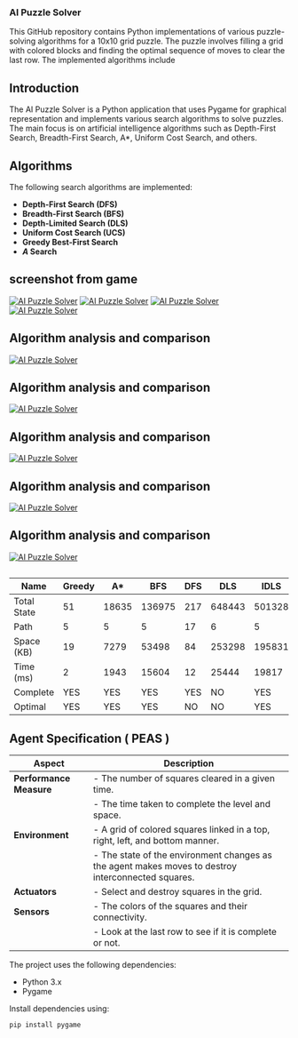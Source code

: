 ### AI Puzzle Solver

This GitHub repository contains Python implementations of various puzzle-solving algorithms for a 10x10 grid puzzle. The puzzle involves filling a grid with colored blocks and finding the optimal sequence of moves to clear the last row. The implemented algorithms include
## Introduction

The AI Puzzle Solver is a Python application that uses Pygame for graphical representation and implements various search algorithms to solve puzzles. The main focus is on artificial intelligence algorithms such as Depth-First Search, Breadth-First Search, A*, Uniform Cost Search, and others.

## Algorithms

The following search algorithms are implemented:

- **Depth-First Search (DFS)**
- **Breadth-First Search (BFS)**
- **Depth-Limited Search (DLS)**
- **Uniform Cost Search (UCS)**
- **Greedy Best-First Search**
- ***A* Search**

## screenshot from game

[![AI Puzzle Solver](https://github.com/Mohamed-badawy-sayed/BreakingBlocks/blob/fbaf9eec6c8483f05f178d9e3b04d627e00e2b27/Image/repo/image%20num%20(2).png)]()
[![AI Puzzle Solver](https://github.com/Mohamed-badawy-sayed/BreakingBlocks/blob/fbaf9eec6c8483f05f178d9e3b04d627e00e2b27/Image/repo/image%20num%20(4).png)]()
[![AI Puzzle Solver](https://github.com/Mohamed-badawy-sayed/BreakingBlocks/blob/fbaf9eec6c8483f05f178d9e3b04d627e00e2b27/Image/repo/image%20num%20(3).png)]()
[![AI Puzzle Solver](https://github.com/Mohamed-badawy-sayed/BreakingBlocks/blob/fbaf9eec6c8483f05f178d9e3b04d627e00e2b27/Image/repo/image%20num%20(1).png)]()




  
## Algorithm analysis and comparison
[![AI Puzzle Solver](https://github.com/Mohamed-badawy-sayed/BreakingBlocks/blob/2121745e78d4a0974f6b221df179458fdfd0afbe/Image/repo/Picture7.png)]()

## Algorithm analysis and comparison
[![AI Puzzle Solver](https://github.com/Mohamed-badawy-sayed/BreakingBlocks/blob/9e84c77e837cda3b7a935978626602ce2e8ff738/Image/repo/Picture3.png)]()



## Algorithm analysis and comparison
[![AI Puzzle Solver](https://github.com/Mohamed-badawy-sayed/BreakingBlocks/blob/9e84c77e837cda3b7a935978626602ce2e8ff738/Image/repo/Picture4.png)]()


## Algorithm analysis and comparison
[![AI Puzzle Solver](https://github.com/Mohamed-badawy-sayed/BreakingBlocks/blob/9e84c77e837cda3b7a935978626602ce2e8ff738/Image/repo/Picture5.png)]()


## Algorithm analysis and comparison
[![AI Puzzle Solver](https://github.com/Mohamed-badawy-sayed/BreakingBlocks/blob/2121745e78d4a0974f6b221df179458fdfd0afbe/Image/repo/Picture8.png)]()



## 

| Name       | Greedy | A*    | BFS    | DFS    | DLS    | IDLS   | UCS    |
|------------|--------|-------|--------|--------|--------|--------|-------|
| Total State| 51     | 18635 | 136975 | 217    | 648443 | 501328 | 107538|
| Path       | 5      | 5     | 5      | 17     | 6      | 5      | 5     |
| Space (KB) | 19     | 7279  | 53498  | 84     | 253298 | 195831 | 42030 |
| Time (ms)  | 2      | 1943  | 15604  | 12     | 25444  | 19817  | 12855 |
| Complete   | YES    | YES   | YES    | YES    | NO     | YES    | YES   |
| Optimal    | YES    | YES   | YES    | NO     | NO     | YES    | YES   |


## Agent Specification ( PEAS )


| Aspect              | Description                                                                               |
|---------------------|-------------------------------------------------------------------------------------------|
| **Performance Measure** | - The number of squares cleared in a given time.                                           |
|                      | - The time taken to complete the level and space.                                          |
| **Environment**         | - A grid of colored squares linked in a top, right, left, and bottom manner.               |
|                      | - The state of the environment changes as the agent makes moves to destroy interconnected squares.|
| **Actuators**           | - Select and destroy squares in the grid.                                                  |
| **Sensors**             | - The colors of the squares and their connectivity.                                        |
|                      | - Look at the last row to see if it is complete or not.                                    |



The project uses the following dependencies:

- Python 3.x
- Pygame

Install dependencies using:

```bash
pip install pygame

